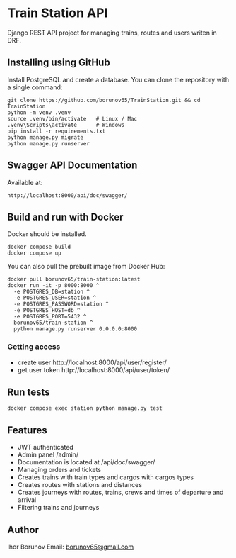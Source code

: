 
# Train Station API

Django REST API project for managing trains, routes and users writen in DRF. 

## Installing using GitHub

Install PostgreSQL and create a database.
You can clone the repository with a single command:

```shell
git clone https://github.com/borunov65/TrainStation.git && cd TrainStation
python -m venv .venv
source .venv/bin/activate   # Linux / Mac
.venv\Scripts\activate      # Windows
pip install -r requirements.txt
python manage.py migrate
python manage.py runserver

```
## Swagger API Documentation
Available at:

```shell
http://localhost:8000/api/doc/swagger/
```
## Build and run with Docker

Docker should be installed.

```shell
docker compose build
docker compose up
```

You can also pull the prebuilt image from Docker Hub:

```shell
docker pull borunov65/train-station:latest
docker run -it -p 8000:8000 ^
  -e POSTGRES_DB=station ^
  -e POSTGRES_USER=station ^
  -e POSTGRES_PASSWORD=station ^
  -e POSTGRES_HOST=db ^
  -e POSTGRES_PORT=5432 ^
  borunov65/train-station ^
  python manage.py runserver 0.0.0.0:8000
```

### Getting access

* create user http://localhost:8000/api/user/register/
* get user token http://localhost:8000/api/user/token/

## Run tests

```shell
docker compose exec station python manage.py test
```

## Features

* JWT authenticated
* Admin panel /admin/
* Documentation is located at /api/doc/swagger/
* Managing orders and tickets
* Creates trains with train types and cargos with cargos types
* Creates routes with stations and distances
* Creates journeys with routes, trains, crews and times of departure and arrival
* Filtering trains and journeys

## Author

Ihor Borunov
Email: borunov65@gmail.com
